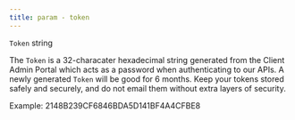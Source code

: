 ```yaml
---
title: param - token
---
```


`Token` string

The `Token` is a 32-characater hexadecimal string generated from the Client Admin Portal which acts as a password when authenticating to our APIs. A newly generated `Token` will be good for 6 months. Keep your tokens stored safely and securely, and do not email them without extra layers of security.

Example: 2148B239CF6846BDA5D141BF4A4CFBE8
